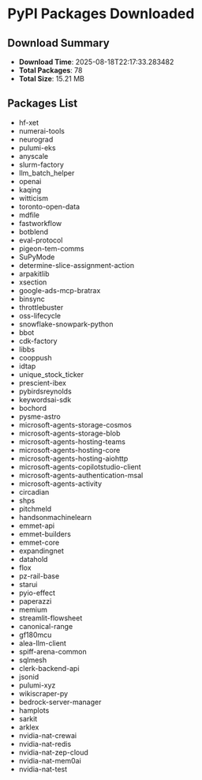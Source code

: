 # PyPI Packages Downloaded

## Download Summary
- **Download Time**: 2025-08-18T22:17:33.283482
- **Total Packages**: 78
- **Total Size**: 15.21 MB

## Packages List
- hf-xet
- numerai-tools
- neurograd
- pulumi-eks
- anyscale
- slurm-factory
- llm_batch_helper
- openai
- kaqing
- witticism
- toronto-open-data
- mdfile
- fastworkflow
- botblend
- eval-protocol
- pigeon-tem-comms
- SuPyMode
- determine-slice-assignment-action
- arpakitlib
- xsection
- google-ads-mcp-bratrax
- binsync
- throttlebuster
- oss-lifecycle
- snowflake-snowpark-python
- bbot
- cdk-factory
- libbs
- cooppush
- idtap
- unique_stock_ticker
- prescient-ibex
- pybirdsreynolds
- keywordsai-sdk
- bochord
- pysme-astro
- microsoft-agents-storage-cosmos
- microsoft-agents-storage-blob
- microsoft-agents-hosting-teams
- microsoft-agents-hosting-core
- microsoft-agents-hosting-aiohttp
- microsoft-agents-copilotstudio-client
- microsoft-agents-authentication-msal
- microsoft-agents-activity
- circadian
- shps
- pitchmeld
- handsonmachinelearn
- emmet-api
- emmet-builders
- emmet-core
- expandingnet
- datahold
- flox
- pz-rail-base
- starui
- pyio-effect
- paperazzi
- memium
- streamlit-flowsheet
- canonical-range
- gf180mcu
- alea-llm-client
- spiff-arena-common
- sqlmesh
- clerk-backend-api
- jsonid
- pulumi-xyz
- wikiscraper-py
- bedrock-server-manager
- hamplots
- sarkit
- arklex
- nvidia-nat-crewai
- nvidia-nat-redis
- nvidia-nat-zep-cloud
- nvidia-nat-mem0ai
- nvidia-nat-test
